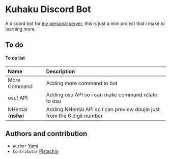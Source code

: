 # Kuhaku Discord Bot

A discord bot for [my personal server](https://discord.gg/kVCVVuQCnF), this is just a mini project that i make to learning more.


## To do

#### To do list


| Name               | Description                |
| :------------------| :------------------------- |
| More Command       | Adding more command to bot |
| osu! API           | Adding osu API so i can make command relate to osu |
| NHentai (**nsfw**) | Adding NHentai API so i can preview doujin just from the 6 digit number |


## Authors and contribution

- `Author` [Yami](https://twitter.com/DestroyerSan) 
- `Contributor` [Pistachio]()